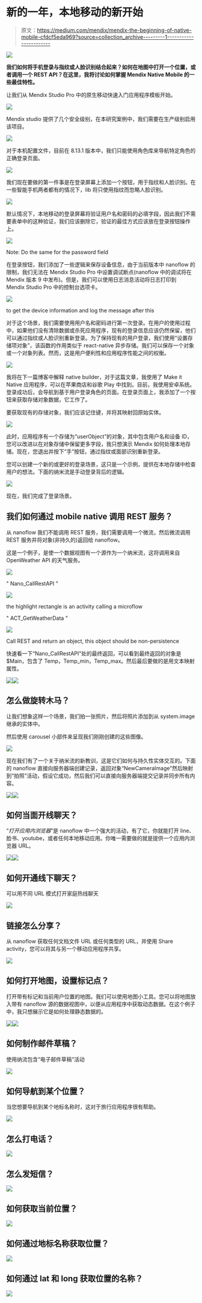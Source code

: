# 新的一年，本地移动的新开始

> 原文：<https://medium.com/mendix/mendix-the-beginning-of-native-mobile-cfdcf5eda969?source=collection_archive---------1----------------------->

![](img/9606332ae70bcdad715b2b0823888dc2.png)

**我们如何将手机登录与指纹或人脸识别结合起来？如何在地图中打开一个位置，或者调用一个 REST API？在这里，我将讨论如何掌握 Mendix Native Mobile 的一些最佳特性。**

让我们从 Mendix Studio Pro 中的原生移动快速入门应用程序模板开始。

![](img/809a8ea2529617395fade22b6196ab6e.png)

Mendix studio 提供了几个安全级别，在本研究案例中，我们需要在生产级别启用该项目。

![](img/5caf0d2cd3d8ec9606bc34d332581ba2.png)

对于本机配置文件，目前在 8.13.1 版本中，我们只能使用角色库来导航特定角色的正确登录页面。

![](img/55041a6f21bb73813b0b492917b58329.png)

我们现在要做的第一件事是在登录屏幕上添加一个按钮，用于指纹和人脸识别。在一些智能手机两者都有的情况下，lib 将只使用指纹而忽略人脸识别。

![](img/4ee778944e5c956d5f5fdb7f6eed582c.png)

默认情况下，本地移动的登录屏幕将验证用户名和密码的必填字段，因此我们不需要表单中的这种验证，我们应该删除它，验证的最佳方式应该放在登录按钮操作上。

![](img/ea0d99ed5494e54961de78f77d6877c2.png)

Note: Do the same for the password field

在登录按钮，我们添加了一些逻辑来保存设备信息，由于当前版本中 nanoflow 的限制，我们无法在 Mendix Studio Pro 中设置调试断点(nanoflow 中的调试将在 Mendix 版本 9 中发布)。但是，我们可以使用日志消息活动将日志打印到 Mendix Studio Pro 中的控制台选项卡。

![](img/8bd51644fef31bbdc91c98260c791cab.png)

to get the device information and log the message after this

对于这个场景，我们需要使用用户名和密码进行第一次登录。在用户的使用过程中，如果他们没有清除数据或杀死应用程序，现有的登录信息应该仍然保留，他们可以通过指纹或人脸识别重新登录。为了保持现有的用户登录，我们使用“设置存储项对象”，该函数的作用类似于 react-native 异步存储。我们可以保存一个对象或一个对象列表。然而，这是用户便利性和应用程序性能之间的权衡。

![](img/e02cd0a8ea7f7a39a345a15b70b493d8.png)

我将在下一篇博客中解释 native builder，对于这篇文章，我使用了 Make it Native 应用程序，可以在苹果商店和谷歌 Play 中找到。目前，我使用安卓系统。登录成功后，会导航到基于用户登录角色的页面。在登录页面上，我添加了一个按钮来获取存储对象数据，它工作了。

要获取现有的存储对象，我们应该记住键，并将其映射回原始实体。

![](img/b4a51dc62ab524f058b7382b53707bfe.png)

此时，应用程序有一个存储为“userObject”的对象，其中包含用户名和设备 ID，您可以改进以在对象存储中保留更多字段，我只想演示 Mendix 如何处理本地存储。现在，您退出并按下“手”按钮，通过指纹或面部识别重新登录。

您可以创建一个新的或更好的登录场景，这只是一个示例，提供在本地存储中检查用户的想法。下面的纳米流是手动登录背后的逻辑。

![](img/9a4aa1028d87f28041086d0287603afd.png)

现在，我们完成了登录场景。

## 我们如何通过 mobile native 调用 REST 服务？

从 nanoflow 我们不能调用 REST 服务，我们需要调用一个微流，然后微流调用 REST 服务并将对象(非持久的)返回给 nanoflow。

这是一个例子，是使一个数据视图有一个源作为一个纳米流，这将调用来自 OpenWeather API 的天气服务。

![](img/db6e94cf2a7d4f7d30b64d1d4215e03d.png)

" Nano_CallRestAPI "

![](img/7596c1b273f140ff40f287338ed2b0f6.png)

the highlight rectangle is an activity calling a microflow

" ACT_GetWeatherData "

![](img/26ceb6f461997be64042c5f4e2ae8b29.png)

Call REST and return an object, this object should be non-persistence

快速看一下“Nano_CallRestAPI”处的最终返回，可以看到最终返回的对象是$Main，包含了 Temp，Temp_min，Temp_max。然后最后要做的是用文本映射属性。

![](img/6864dcfa5426e00e8af6d8659fed9ded.png)![](img/f86c295b115cbe4e078fb6d4bb3a7d71.png)

## 怎么做旋转木马？

让我们想象这样一个场景，我们拍一张照片，然后将照片添加到从 system.image 继承的实体中。

然后使用 carousel 小部件来呈现我们刚刚创建的这些图像。

![](img/1d7189aa512e681e78997353b2b64a94.png)

现在我们有了一个关于纳米流的新教训，这是它们如何与持久性实体交互的。下面的 nanoflow 直接向服务器端创建记录，返回对象“NewCameraImage”然后映射到“拍照”活动，假设它成功，然后我们可以直接向服务器端提交记录并同步所有内容。

![](img/93a7f02c009d3f2c3ff2c515ecb016c2.png)![](img/11b48b8b902cb746d6f7fe87ad381826.png)

## 如何当面开线聊天？

“*打开应用内浏览器*”是 nanoflow 中一个强大的活动，有了它，你就能打开 line、脸书、youtube，或者任何本地移动应用。你唯一需要做的就是提供一个应用内浏览器 URL。

![](img/42d52060dd16b981957100a3f3f5a975.png)![](img/dd71b46358a6d3128f0dcfb9dcdf1c40.png)

## 如何开通线下聊天？

可以用不同 URL 模式打开家庭热线聊天

![](img/7e6277c9cc059fe186004c8fc965b3eb.png)

## 链接怎么分享？

从 nanoflow 获取任何文档文件 URL 或任何类型的 URL，并使用 Share activity，您可以将其与另一个移动应用程序共享。

![](img/e0f7ba051e3e2c38f6f246e1fcf64814.png)

## 如何打开地图，设置标记点？

打开带有标记和当前用户位置的地图。我们可以使用地图小工具。您可以将地图放入带有 nanoflow 源的数据视图中，以便从应用程序中获取动态数据。在这个例子中，我只想展示它是如何处理静态数据的。

![](img/68642765c7579afbbef0642aa2367acd.png)![](img/f76fe53cafc65f274a4868e86338fbaa.png)

## 如何制作邮件草稿？

使用纳流包含“电子邮件草稿”活动

![](img/45d964721fb36cf48cca2c1daf2fd668.png)

## 如何导航到某个位置？

当您想要导航到某个地标名称时，这对于旅行应用程序很有帮助。

![](img/5666f610ca39253a851322c41c4038f5.png)

## 怎么打电话？

![](img/5222d999fc156e8bd8d8aba821053208.png)

## 怎么发短信？

![](img/ed847c653dddc93b88255304f14ef132.png)

## 如何获取当前位置？

![](img/dd5c1e448bfca7fcb2bfab0cc96527d0.png)

## 如何通过地标名称获取位置？

![](img/3941dc246f7608493f518542ab4fdd85.png)

## 如何通过 lat 和 long 获取位置的名称？

![](img/be507821875e8625e32de9a5a65ac688.png)